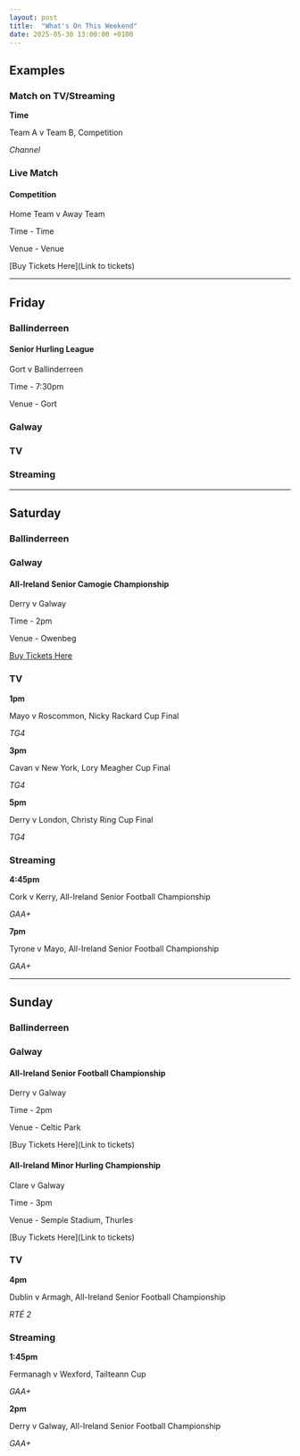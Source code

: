 ```yaml
---
layout: post
title:  "What's On This Weekend"
date: 2025-05-30 13:00:00 +0100
---
```


## Examples

### Match on TV/Streaming

**Time**

Team A v Team B, Competition

*Channel*

### Live Match

#### Competition

Home Team v Away Team

Time - Time

Venue - Venue

[Buy Tickets Here](Link to tickets)

---



## Friday

### Ballinderreen

#### Senior Hurling League

Gort v Ballinderreen

Time - 7:30pm

Venue - Gort

### Galway

### TV

### Streaming

---

## Saturday

### Ballinderreen

### Galway

#### All-Ireland Senior Camogie Championship

Derry v Galway

Time - 2pm

Venue - Owenbeg

[Buy Tickets Here](https://www.universe.com/users/camogie-association-0LQ93P)

### TV

**1pm**

Mayo v Roscommon, Nicky Rackard Cup Final

*TG4*

**3pm**

Cavan v New York, Lory Meagher Cup Final

*TG4*

**5pm**

Derry v London, Christy Ring Cup Final

*TG4*

### Streaming

**4:45pm**

Cork v Kerry, All-Ireland Senior Football Championship

*GAA+*

**7pm**

Tyrone v Mayo, All-Ireland Senior Football Championship

*GAA+*

---

## Sunday

### Ballinderreen

### Galway

#### All-Ireland Senior Football Championship

Derry v Galway

Time - 2pm

Venue - Celtic Park

[Buy Tickets Here](Link to tickets)

#### All-Ireland Minor Hurling Championship

Clare v Galway

Time - 3pm

Venue - Semple Stadium, Thurles

[Buy Tickets Here](Link to tickets)

### TV

**4pm**

Dublin v Armagh, All-Ireland Senior Football Championship

*RTÉ 2*

### Streaming

**1:45pm**

Fermanagh v Wexford, Tailteann Cup

*GAA+*

**2pm**

Derry v Galway, All-Ireland Senior Football Championship

*GAA+*